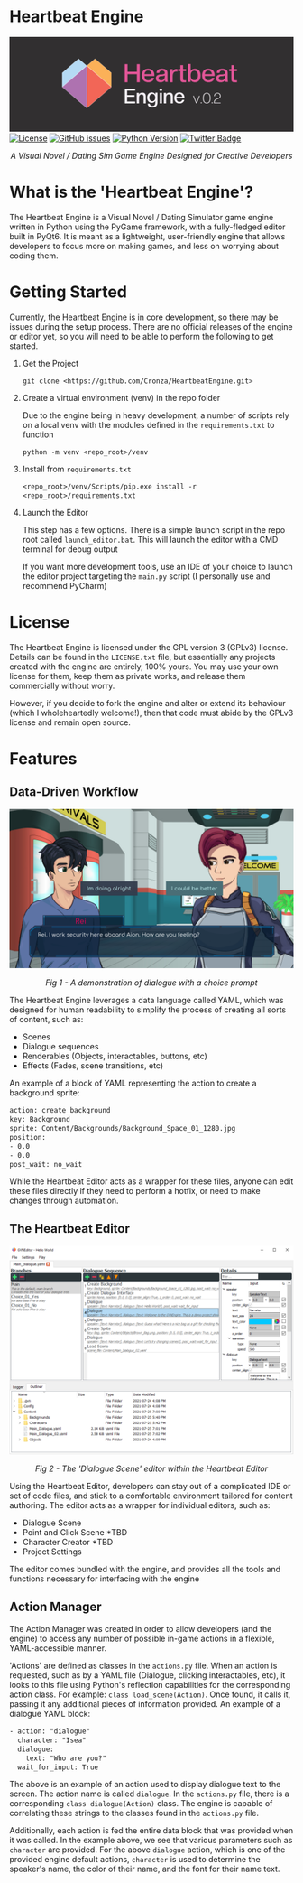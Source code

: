 # Heartbeat Engine
![ScreenShot](Images/HeartbeatEngine_Banner.jpg?raw=true "Heartbeat Engine Banner")
[![License](https://img.shields.io/badge/license-GPLv3-blue?label=license&style=flat-square)](LICENSE.txt)
[![GitHub issues](https://img.shields.io/github/issues-raw/Cronza/HeartbeatEngine?style=flat-square)](https://github.com/Cronza/HeartbeatEngine/issues)
[![Python Version](https://img.shields.io/badge/python-3.8-4B8BBE?style=flat-square)](https://www.python.org/downloads/release/python-380/)
[![Twitter Badge](https://img.shields.io/badge/Twitter-Profile-informational?style=flat-square&logo=twitter&logoColor=white&color=1CA2F1)](https://twitter.com/SomeCronzaGuy)

<p align="center"><em>A Visual Novel / Dating Sim Game Engine Designed for Creative Developers</em></p>

# What is the 'Heartbeat Engine'?

The Heartbeat Engine is a Visual Novel / Dating Simulator game engine written in Python using the PyGame framework, with a fully-fledged editor built in PyQt6. It is meant as a lightweight, user-friendly engine that allows developers to focus more on making games, and less on worrying about coding them.

# Getting Started
Currently, the Heartbeat Engine is in core development, so there may be issues during the setup process. There are no official releases of the engine or editor yet, so you will need to be able to perform the following to get started.
1. Get the Project

    ```
    git clone <https://github.com/Cronza/HeartbeatEngine.git>
    ```

2. Create a virtual environment (venv) in the repo folder

    Due to the engine being in heavy development, a number of scripts rely on a local venv with the modules defined in the `requirements.txt` to function
    ```
    python -m venv <repo_root>/venv
    ```
    
3. Install from `requirements.txt`

    ```
    <repo_root>/venv/Scripts/pip.exe install -r <repo_root>/requirements.txt
    ```
   
4. Launch the Editor
    
   This step has a few options. There is a simple launch script in the repo root called `launch_editor.bat`. This will launch the editor with a CMD terminal for debug output
   
   If you want more development tools, use an IDE of your choice to launch the editor project targeting the `main.py` script (I personally use and recommend PyCharm) 

# License
The Heartbeat Engine is licensed under the GPL version 3 (GPLv3) license. Details can be found in the `LICENSE.txt` file, but essentially any projects created with the engine are entirely, 100% yours. You may use your own license for them, keep them as private works, and release them commercially without worry. 

However, if you decide to fork the engine and alter or extend its behaviour (which I wholeheartedly welcome!), then that code must abide by the GPLv3 license and remain open source.
 
# Features
## Data-Driven Workflow
![ScreenShot](Images/v02_Dialogue_Scene.png?raw=true "Dialogue Scene")
<p align="center"><em>Fig 1 - A demonstration of dialogue with a choice prompt</em></p>
The Heartbeat Engine leverages a data language called YAML, which was designed for human readability to simplify the process of creating all sorts of content, such as:

- Scenes
- Dialogue sequences
- Renderables (Objects, interactables, buttons, etc)
- Effects (Fades, scene transitions, etc)

An example of a block of YAML representing the action to create a background sprite:
```
action: create_background
key: Background
sprite: Content/Backgrounds/Background_Space_01_1280.jpg
position:
- 0.0
- 0.0
post_wait: no_wait
```

While the Heartbeat Editor acts as a wrapper for these files, anyone can edit these files directly if they need to perform a hotfix, or need to make changes through automation.

## The Heartbeat Editor
![ScreenShot](Images/v02_Dialogue_Editor.png?raw=true "Dialogue Editor")
<p align="center"><em>Fig 2 - The 'Dialogue Scene' editor within the Heartbeat Editor</em></p>

Using the Heartbeat Editor, developers can stay out of a complicated IDE or set of code files, and stick to a comfortable environment tailored for content authoring. The editor acts as a wrapper for individual editors, such as:
- Dialogue Scene
- Point and Click Scene *TBD
- Character Creator *TBD
- Project Settings

The editor comes bundled with the engine, and provides all the tools and functions necessary for interfacing with the engine

## Action Manager
The Action Manager was created in order to allow developers (and the engine) to access any number of possible in-game actions in a flexible, YAML-accessible manner.

'Actions' are defined as classes in the `actions.py` file. When an action is requested, such as by a YAML file (Dialogue, clicking interactables, etc), it looks to this file using Python's reflection capabilities for the corresponding action class. For example: `class load_scene(Action)`. Once found, it calls it, passing it any additional pieces of information provided. An example of a dialogue YAML block:

```
- action: "dialogue"
  character: "Isea"
  dialogue:
    text: "Who are you?"
  wait_for_input: True
```
The above is an example of an action used to display dialogue text to the screen. The action name is called `dialogue`. In the `actions.py` file, there is a corresponding `class dialogue(Action)` class. The engine is capable of correlating these strings to the classes found in the `actions.py` file. 

Additionally, each action is fed the entire data block that was provided when it was called. In the example above, we see that various parameters such as `character` are provided. For the above `dialogue` action, which is one of the provided engine default actions, `character` is used to determine the speaker's name, the color of their name, and the font for their name text.

